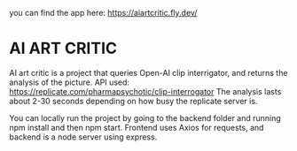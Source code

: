 you can find the app here: https://aiartcritic.fly.dev/

# AI ART CRITIC #

AI art critic is a project that queries Open-AI clip interrigator, and returns the analysis of the picture.
API used: https://replicate.com/pharmapsychotic/clip-interrogator
The analysis lasts about 2-30 seconds depending on how busy the replicate server is.

You can locally run the project by going to the backend folder and running npm install and then npm start.
Frontend uses Axios for requests, and backend is a node server using express.